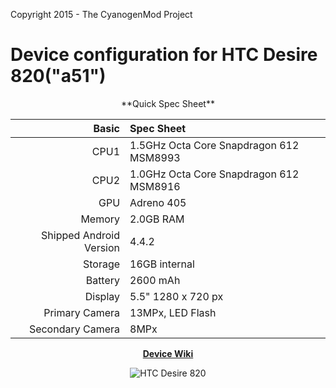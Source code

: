 Copyright 2015 - The CyanogenMod Project

Device configuration for HTC Desire 820("a51")
=============================================
<center>
**Quick Spec Sheet**

Basic   | Spec Sheet
-------:|:-------------------------
CPU1    | 1.5GHz Octa Core Snapdragon 612 MSM8993
CPU2    | 1.0GHz Octa Core Snapdragon 612 MSM8916
GPU     | Adreno 405
Memory  | 2.0GB RAM
Shipped Android Version | 4.4.2
Storage | 16GB internal
Battery | 2600 mAh
Display | 5.5" 1280 x 720 px
Primary Camera  | 13MPx, LED Flash
Secondary Camera | 8MPx

[**Device Wiki**](http://wiki.cyanogenmod.org/w/A51_Info)

![HTC Desire 820](http://wiki.cyanogenmod.org/images/5/5e/820.png "HTC Desire 820") </center>
